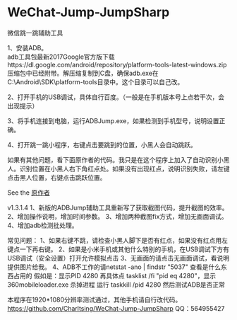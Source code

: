 ﻿# WeChat-Jump-JumpSharp

微信跳一跳辅助工具

1、安装ADB。   
   adb工具包最新2017Google官方版下载https://dl.google.com/android/repository/platform-tools-latest-windows.zip
   压缩包中已经附带。解压缩复制到C盘，确保adb.exe在C:\Android\SDK\platform-tools目录中。这个目录可以自己改。
   
2、打开手机的USB调试，具体自行百度。（一般是在手机版本号上点若干次，会出现提示）

3、将手机连接到电脑，运行ADBJump.exe，如果检测到手机型号，说明设置正确。

4、打开跳一跳小程序，右键点击要跳到的位置，小黑人会自动跳跃。

如果有其他问题，看下面原作者的代码。我只是在这个程序上加入了自动识别小黑人。识别位置在小黑人右下角红点处。如果没有出现红点，说明识别失败，请左键点击黑人位置，右键点击跳跃位置。


See the [原作者](http://www.cnblogs.com/dotnet-org-cn/p/8149693.html) 

v1.3.1.4
1、新版的ADBJump辅助工具重新写了获取截图代码，提升截图的效率。
2、增加操作说明，增加时间参数。
3、增加两种截图fix方式，增加无画面调试。
4、增加adb检测批处理。


常见问题：
1、如果右键不跳，请检查小黑人脚下是否有红点，如果没有红点用左键点一下再右键。
2、如果是小米手机或其他什么特别的手机，在USB调试下方有USB调试（安全设置）打开允许模拟点击
3、无画面的请点击无画面调试，看说明提供图片给我。
4、ADB不工作的请netstat -ano | findstr "5037"  查看是什么东西占用的
   假如是：显示PID  4280 
   再具体点 tasklist /fi "pid eq 4280"，显示 360mobileloader.exe
   杀掉进程 运行 taskkill /pid 4280
   然后测试ADB是否正常

本程序在1920*1080分辨率测试通过，其他手机请自行改代码。
https://github.com/Charltsing/WeChat-Jump-JumpSharp
QQ：564955427
